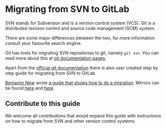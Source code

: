 # Migrating from SVN to GitLab

SVN stands for Subversion and is a version control system (VCS).
Git is a distributed revision control and source code management (SCM) system.

There are some major differences between the two, for more information consult your favourite search engine.

Git has tools for migrating SVN repositories to git, namely `git svn`. You can read more about this at
[git documentation pages](http://git-scm.com/book/en/Git-and-Other-Systems-Git-and-Subversion).

Apart from the [official git documentation](http://git-scm.com/book/en/Git-and-Other-Systems-Migrating-to-Git) there is also
user created step by step guide for migrating from SVN to GitLab.

[Benjamin New](https://github.com/leftclickben) wrote [a guide that shows how to do a migration](https://gist.github.com/leftclickben/322b7a3042cbe97ed2af). Mirrors can be found [here](https://gitlab.com/snippets/2168) and [here](https://gist.github.com/maxlazio/f1b593b0d00aa966e9ca).

## Contribute to this guide
We welcome all contributions that would expand this guide with instructions on how to migrate from SVN and other version control systems.
